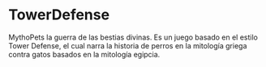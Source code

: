 # TowerDefense
MythoPets la guerra de las bestias divinas. Es un juego basado en el estilo Tower Defense, el cual narra la historia de perros en la mitología griega contra gatos basados en la mitología egipcia.
